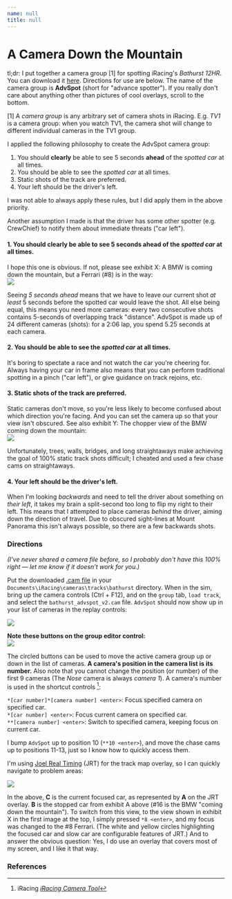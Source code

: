 ```yaml
---
name: null
title: null
---
```


# A Camera Down the Mountain

tl;dr: I put together a camera group [1] for spotting iRacing's *Bathurst 12HR*. You can download it [here](bathurst_advspot_v2.cam). Directions for use are below. The name of the camera group is **AdvSpot** (short for "advance spotter"). If you really don't care about anything other than pictures of cool overlays, scroll to the bottom.

[1] A *camera group* is any arbitrary set of camera shots in iRacing. E.g. *TV1* is a camera group: when you watch TV1, the camera shot will change to different individual cameras in the TV1 group.

I applied the following philosophy to create the AdvSpot camera group:

1. You should **clearly** be able to see 5 seconds **ahead** of the *spotted car* at all times.
2. You should be able to see the *spotted car* at all times.
3. Static shots of the track are preferred.
4. Your left should be the driver's left.

I was not able to always apply these rules, but I did apply them in the above priority.

Another assumption I made is that the driver has some other spotter (e.g. CrewChief) to notify them about immediate threats ("car left").

#### 1. You should **clearly** be able to see 5 seconds **ahead** of the *spotted car* at all times.

I hope this one is obvious. If not, please see exhibit X: A BMW is coming down the mountain, but a Ferrari (#8) is in the way:\
![](img/motivating_example.png)

Seeing *5 seconds ahead* means that we have to leave our current shot *at least* 5 seconds before the spotted car would leave the shot. All else being equal, this means you need more cameras: every two consecutive shots contains 5-seconds of overlapping track "distance". AdvSpot is made up of 24 different cameras (shots): for a 2:06 lap, you spend 5.25 seconds at each camera.

#### 2. You should be able to see the *spotted car* at all times.

It's boring to spectate a race and not watch the car you're cheering for. Always having your car in frame also means that you can perform traditional spotting in a pinch ("car left"), or give guidance on track rejoins, etc.

#### 3. Static shots of the track are preferred.

Static cameras don't move, so you're less likely to become confused about which direction you're facing. And you can set the camera up so that your view isn't obscured. See also exhibit Y: The chopper view of the BMW coming down the mountain:\
![](img/chopper_view.png)

Unfortunately, trees, walls, bridges, and long straightaways make achieving the goal of 100% static track shots difficult; I cheated and used a few chase cams on straightaways.

#### 4. Your left should be the driver's left.

When I'm looking *backwards* and need to tell the driver about something on *their left*, it takes my brain a split-second too long to flip my right to their left. This means that I attempted to place cameras *behind* the driver, aiming down the direction of travel. Due to obscured sight-lines at Mount Panorama this isn't always possible, so there are a few backwards shots.

### Directions

*(I've never shared a camera file before, so I probably don't have this 100% right — let me know if it doesn't work for you.)*

Put the downloaded [.cam file](bathurst_advspot_v2.cam) in your `Documents\iRacing\cameras\tracks\bathurst` directory. When in the sim, bring up the camera controls (Ctrl + F12), and on the `group` tab, `load track`, and select the `bathurst_advspot_v2.cam` file. `AdvSpot` should now show up in your list of cameras in the replay controls:

![](img/available_cams.png)

**Note these buttons on the group editor control:**\
![](img/group_editor.png)

The circled buttons can be used to move the active camera group up or down in the list of cameras. **A camera's position in the camera list is its number.** Also note that you cannot change the position (or number) of the first 9 cameras (The *Nose* camera is always *camera 1*). A camera's number is used in the shortcut controls [^1]:

`*[car number]*[camera number] <enter>`: Focus specified camera on specified car.\
`*[car number] <enter>`: Focus current camera on specified car.\
`**[camera number] <enter>`: Switch to specified camera, keeping focus on current car.

I bump `AdvSpot` up to position 10 (`**10 <enter>`), and move the chase cams up to positions 11-13, just so I know how to quickly access them.

I'm using [Joel Real Timing](http://joel-real-timing.com/) (JRT) for the track map overlay, so I can quickly navigate to problem areas:

![](img/sample_track_map.png)

In the above, **C** is the current focused car, as represented by **A** on the JRT overlay. **B** is the stopped car from exhibit A above (#16 is the BMW "coming down the mountain").  To switch from this view, to the view shown in exhibit X in the first image at the top, I simply pressed `*8 <enter>`, and my focus was changed to the #8 Ferrari. (The white and yellow circles highlighting the focused car and slow car are configurable features of JRT.) And to answer the obvious question: Yes, I do use an overlay that covers most of my screen, and I like it that way.

### References

[^1]: iRacing *[iRacing Camera Tool](https://support.iracing.com/support/solutions/articles/31000157467-iracing-camera-tool)*
